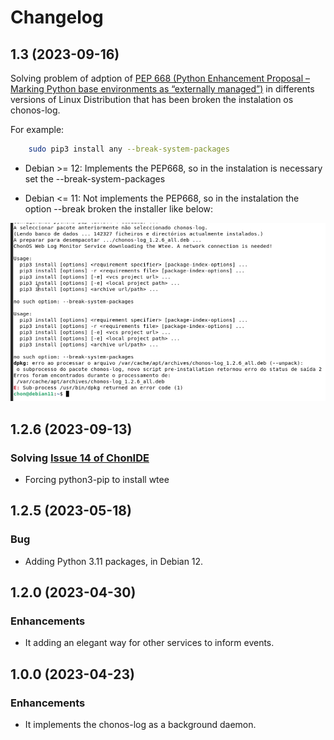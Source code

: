 # Changelog
## 1.3 (2023-09-16)
Solving problem of adption of [PEP 668 (Python Enhancement Proposal – Marking Python base environments as “externally managed”)](https://peps.python.org/pep-0668/) in differents versions of Linux Distribution that has been broken the instalation os chonos-log. 

For example:
```sh
    sudo pip3 install any --break-system-packages
``` 

+ Debian >= 12: Implements the PEP668, so in the instalation is necessary set the --break-system-packages 

+ Debian <= 11: Not implements the PEP668, so in the instalation the option --break broken the installer like below:

![img](.imgs/debian11-error.png)

## 1.2.6 (2023-09-13)
### Solving [Issue 14 of ChonIDE](https://github.com/chon-group/chonIDE/issues/14)
- Forcing python3-pip to install wtee
## 1.2.5 (2023-05-18)
### Bug
- Adding Python 3.11 packages, in Debian 12.
## 1.2.0 (2023-04-30)
### Enhancements
- It adding an elegant way for other services to inform events.
## 1.0.0 (2023-04-23)
### Enhancements
- It implements the chonos-log as a background daemon.